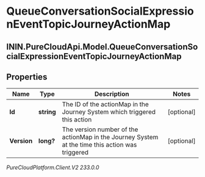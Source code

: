 # QueueConversationSocialExpressionEventTopicJourneyActionMap

## ININ.PureCloudApi.Model.QueueConversationSocialExpressionEventTopicJourneyActionMap

## Properties

|Name | Type | Description | Notes|
|------------ | ------------- | ------------- | -------------|
| **Id** | **string** | The ID of the actionMap in the Journey System which triggered this action | [optional] |
| **Version** | **long?** | The version number of the actionMap in the Journey System at the time this action was triggered | [optional] |



_PureCloudPlatform.Client.V2 233.0.0_
